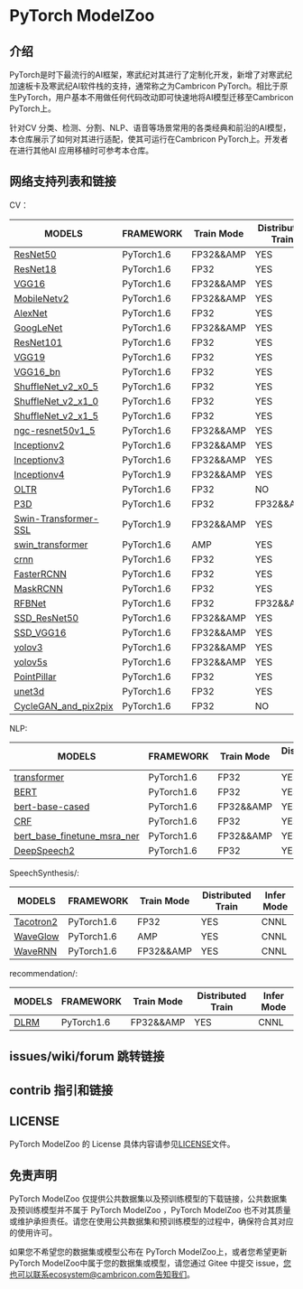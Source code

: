 # PyTorch ModelZoo 

## 介绍

PyTorch是时下最流行的AI框架，寒武纪对其进行了定制化开发，新增了对寒武纪加速板卡及寒武纪AI软件栈的支持，通常称之为Cambricon PyTorch。相比于原生PyTorch，用户基本不用做任何代码改动即可快速地将AI模型迁移至Cambricon PyTorch上。

针对CV 分类、检测、分割、NLP、语音等场景常用的各类经典和前沿的AI模型，本仓库展示了如何对其进行适配，使其可运行在Cambricon PyTorch上。开发者在进行其他AI 应用移植时可参考本仓库。


## 网络支持列表和链接

CV：

| MODELS | FRAMEWORK | Train Mode |Distributed Train| Infer  Mode
| ------------- | ------------- | ------------- | ------------- | ------------- | 
| [ResNet50](built-in/cv/classification/vision_classification) | PyTorch1.6|FP32&&AMP|YES| TorchMM/CNNL |
| [ResNet18](built-in/cv/classification/vision_classification) | PyTorch1.6|FP32|YES| TorchMM/CNNL | 
| [VGG16](built-in/cv/classification/vision_classification) | PyTorch1.6|FP32&&AMP|YES| TorchMM/CNNL | 
| [MobileNetv2](built-in/cv/classification/vision_classification) | PyTorch1.6|FP32&&AMP|YES| TorchMM/CNNL | 
| [AlexNet](built-in/cv/classification/vision_classification) | PyTorch1.6|FP32|YES| TorchMM/CNNL | 
| [GoogLeNet](built-in/cv/classification/vision_classification) | PyTorch1.6|FP32&&AMP|YES| TorchMM/CNNL | 
| [ResNet101](built-in/cv/classification/vision_classification) | PyTorch1.6|FP32|YES| TorchMM/CNNL | 
| [VGG19](built-in/cv/classification/vision_classification) | PyTorch1.6|FP32|YES| TorchMM/CNNL | 
| [VGG16_bn](built-in/cv/classification/vision_classification) | PyTorch1.6|FP32|YES| TorchMM/CNNL |
| [ShuffleNet_v2_x0_5](built-in/cv/classification/vision_classification) | PyTorch1.6|FP32|YES| TorchMM/CNNL |
| [ShuffleNet_v2_x1_0](built-in/cv/classification/vision_classification) | PyTorch1.6|FP32|YES| TorchMM/CNNL |
| [ShuffleNet_v2_x1_5](built-in/cv/classification/vision_classification) | PyTorch1.6|FP32|YES| TorchMM/CNNL |
| [ngc-resnet50v1_5](built-in/cv/classification/ngc-resnet50v1_5) | PyTorch1.6|FP32&&AMP|YES| TorchMM/CNNL |
| [Inceptionv2](built-in/cv/classification/Inceptionv2) | PyTorch1.6|FP32&&AMP|YES| TorchMM/CNNL |
| [Inceptionv3](built-in/cv/classification/timm) | PyTorch1.6|FP32&&AMP|YES| TorchMM/CNNL |
| [Inceptionv4](built-in/cv/classification/timm) | PyTorch1.9|FP32&&AMP|YES| TorchMM/CNNL |
| [OLTR](built-in/cv/classification/OLTR) | PyTorch1.6|FP32|NO| TorchMM/CNNL |
| [P3D](built-in/cv/classification/P3D) | PyTorch1.6|FP32|FP32&&AMP| TorchMM/CNNL |
| [Swin-Transformer-SSL](built-in/cv/classification/Swin-Transformer-SSL) | PyTorch1.9|FP32&&AMP|YES| TorchMM/CNNL |
| [swin_transformer](built-in/cv/classification/swin_transformer) | PyTorch1.6|AMP|YES| TorchMM/CNNL |
| [crnn](built-in/cv/classification/crnn) | PyTorch1.6|FP32|YES| TorchMM/CNNL |
| [FasterRCNN](built-in/cv/detection/FasterRCNN) | PyTorch1.6|FP32|YES| TorchMM/CNNL |
| [MaskRCNN](built-in/cv/detection/MaskRCNN) | PyTorch1.6|FP32|YES| TorchMM/CNNL |
| [RFBNet](built-in/cv/detection/RFBNet) | PyTorch1.6|FP32|FP32&&AMP| TorchMM/CNNL |
| [SSD_ResNet50](built-in/cv/detection/SSD_ResNet50) | PyTorch1.6|FP32&&AMP|YES| TorchMM/CNNL |
| [SSD_VGG16](built-in/cv/detection/SSD_VGG16) | PyTorch1.6|FP32&&AMP|YES| TorchMM/CNNL |
| [yolov3](built-in/cv/detection/yolov3) | PyTorch1.6|FP32&&AMP|YES| TorchMM/CNNL |
| [yolov5s](built-in/cv/detection/yolov5s) | PyTorch1.6|FP32&&AMP|YES| TorchMM/CNNL |
| [PointPillar](built-in/cv/detection/PointPillar) | PyTorch1.6|FP32|YES| TorchMM/CNNL |
| [unet3d](built-in/cv/segmentation/unet3d) | PyTorch1.6|FP32|YES| TorchMM/CNNL |
| [CycleGAN_and_pix2pix](built-in/cv/GAN/CycleGAN_and_pix2pix) | PyTorch1.6|FP32|NO| TorchMM/CNNL |

NLP:

| MODELS | FRAMEWORK | Train Mode |Distributed Train| Infer  Mode
| ------------- | ------------- | ------------- | ------------- | ------------- | 
| [transformer](built-in/nlp/transformer) | PyTorch1.6|FP32|YES| CNNL |
| [BERT](built-in/nlp/BERT/) | PyTorch1.6|FP32|YES| CNNL |
| [bert-base-cased](built-in/nlp/bert-base-cased) | PyTorch1.6|FP32&&AMP|YES| CNNL |
| [CRF](built-in/nlp/CRF) | PyTorch1.6|FP32|YES| CNNL |
| [bert_base_finetune_msra_ner](built-in/nlp/bert_base_finetune_msra_ner) | PyTorch1.6|FP32&&AMP|YES| CNNL |
| [DeepSpeech2](built-in/nlp/DeepSpeech2) | PyTorch1.6|FP32|YES| CNNL |

SpeechSynthesis/:

| MODELS | FRAMEWORK | Train Mode |Distributed Train| Infer  Mode
| ------------- | ------------- | ------------- | ------------- | ------------- | 
| [Tacotron2](built-in/SpeechSynthesis/Tacotron2andWaveGlow) | PyTorch1.6|FP32|YES| CNNL |
| [WaveGlow](built-in/SpeechSynthesis/Tacotron2andWaveGlow) | PyTorch1.6|AMP|YES| CNNL |
| [WaveRNN](built-in/SpeechSynthesis/WaveRNN) | PyTorch1.6|FP32&&AMP|YES| CNNL |

recommendation/:

| MODELS | FRAMEWORK | Train Mode |Distributed Train| Infer  Mode
| ------------- | ------------- | ------------- | ------------- | ------------- | 
| [DLRM](built-in/recommendation/DLRM) | PyTorch1.6|FP32&&AMP|YES| CNNL |


## issues/wiki/forum 跳转链接

## contrib 指引和链接

## LICENSE

PyTorch ModelZoo  的 License 具体内容请参见[LICENSE](LICENSE)文件。

## 免责声明

PyTorch ModelZoo 仅提供公共数据集以及预训练模型的下载链接，公共数据集及预训练模型并不属于 PyTorch ModelZoo ，PyTorch ModelZoo  也不对其质量或维护承担责任。请您在使用公共数据集和预训练模型的过程中，确保符合其对应的使用许可。

如果您不希望您的数据集或模型公布在 PyTorch ModelZoo上，或者您希望更新 PyTorch ModelZoo中属于您的数据集或模型，请您通过 Gitee 中提交 issue，您也可以联系ecosystem@cambricon.com告知我们。


